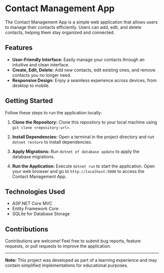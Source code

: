 # Contact Management App

The Contact Management App is a simple web application that allows users to manage their contacts efficiently. Users can add, edit, and delete contacts, helping them stay organized and connected.

## Features

- **User-Friendly Interface:** Easily manage your contacts through an intuitive and clean interface.
- **Create, Edit, Delete:** Add new contacts, edit existing ones, and remove contacts you no longer need.
- **Responsive Design:** Enjoy a seamless experience across devices, from desktop to mobile.

## Getting Started

Follow these steps to run the application locally:

1. **Clone the Repository:** Clone this repository to your local machine using `git clone <repository-url>`.

2. **Install Dependencies:** Open a terminal in the project directory and run `dotnet restore` to install dependencies.

3. **Apply Migrations:** Run `dotnet ef database update` to apply the database migrations.

4. **Run the Application:** Execute `dotnet run` to start the application. Open your web browser and go to `http://localhost:5000` to access the Contact Management App.

## Technologies Used

- ASP.NET Core MVC
- Entity Framework Core
- SQLite for Database Storage

## Contributions

Contributions are welcome! Feel free to submit bug reports, feature requests, or pull requests to improve the application.

---

**Note:** This project was developed as part of a learning experience and may contain simplified implementations for educational purposes.
